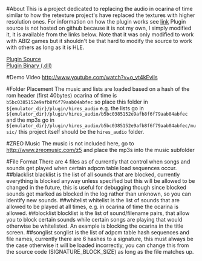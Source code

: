 #About
This is a project dedicated to replacing the audio in ocarina of time similar
to how the retexture project's have replaced the textures with higher resolution
ones. For information on how the plugin works see [link](todo_put_link_here)
Plugin source is not hosted on github because it is not my own, I simply modified
it, it is available from the links below. Note that it was only modified to work
with ABI2 games but it shouldn't be that hard to modify the source to work with
others as long as it is HLE.

[Plugin Source](http://www.ameerayoub.com/n64/AziAudioSrc0551w_sound_replacement.zip)<br />
[Plugin Binary (.dll)](http://www.ameerayoub.com/n64/AziSndReplace.dll)

#Demo Video
http://www.youtube.com/watch?v=o_vt4kEvils

#Folder Placement
The music and lists are loaded based on a hash of the rom header (first 40bytes)
ocarina of time is `b5bc0385152e9afb8f6f79aab04abfec` so place this folder in
`${emulator_dir}/plugin/hires_audio` e.g. the lists go in
`${emulator_dir}/plugin/hires_audio/b5bc0385152e9afb8f6f79aab04abfec` and the mp3s
go in `${emulator_dir}/plugin/hires_audio/b5bc0385152e9afb8f6f79aab04abfec/music/`
this project itself should be the `hires_audio` folder.

#ZREO Music
The music is not included here, go to http://www.zreomusic.com/z5 and place the mp3s
into the music subfolder

#File Format
There are 4 files as of currently that control when songs and sounds get played
when certain adpcm table load sequences occur.
##blacklist
blacklist is the list of all sounds that are blocked, currently everything is 
blocked anyway unless specified but this will be allowed to be changed in the future,
this is useful for debugging though since blocked sounds get marked as blocked in the log
rather than unknown, so you can identify new sounds.
##whitelist
whitelist is the list of sounds that are allowed to be played at all times, e.g.
in ocarina of time the ocarina is allowed.
##blocklist
blocklist is the list of sound/filename pairs, that allow you to block certain sounds
while certain songs are playing that would otherwise be whitelisted. An example is 
blocking the ocarina in the title screen.
##songlist
songlist is the list of adpcm table hash sequences and file names, currently there are 6 hashes
to a signature, this must always be the case otherwise it will be loaded incorrectly, you can
change this from the source code (SIGNATURE_BLOCK_SIZE) as long as the file matches up.
